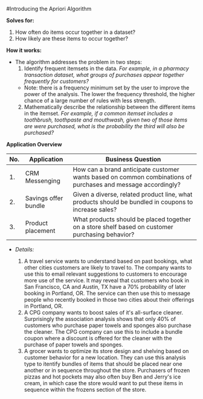 #Introducing the Apriori Algorithm

**Solves for:**

1. How often do items occur together in a dataset?
2. How likely are these items to occur together?

**How it works:**

* The algorithm addresses the problem in two steps:
  1. Identify frequent itemsets in the data. *For example, in a pharmacy transaction dataset, what groups of purchases appear together frequently for customers?*
    * Note: there is a frequency minimum set by the user to improve the power of the analysis.  The lower the frequency threshold, the higher chance of a large number of rules with less strength.
  2.  Mathematically describe the relationship between the different items in the itemset.  *For example, if a common itemset includes a toothbrush, toothpaste and mouthwash, given two of those items are were purchased, what is the probability the third will also be purchased?*

**Application Overview**

No. | Application          | Business Question 
----|----------------------|---------------------------------------------------------------------------------------------------------------
1.  | CRM Messenging       | How can a brand anticipate customer wants based on common combinations of purchases and message accordingly?
2.  | Savings offer bundle | Given a diverse, related product line, what products should be bundled in coupons to increase sales?
3.  | Product placement    | What products should be placed together on a store shelf based on customer purchasing behavior?

* *Details:*

  1. A travel service wants to understand based on past bookings, what other cities customers are likely to travel to.  The company wants to use this to email relevant suggestions to customers to encourage more use of the service.  It may reveal that customers who book in San Francisco, CA and Austin, TX have a 70% probability of later booking in Portland, OR.  The service can then use this to message people who recently booked in those two cities about their offerings in Portland, OR.
  2. A CPG company wants to boost sales of it's all-surface cleaner.  Surprisingly the association analysis shows that only 40% of customers who purchase paper towels and sponges also purchase the cleaner.  The CPG company can use this to include a bundle coupon where a discount is offered for the cleaner with the purchase of paper towels and sponges.
  3. A grocer wants to optimize its store design and shelving based on customer behavior for a new location.  They can use this analysis type to itentify bundles of items that should be placed near one another or in sequence throughout the store.  Purchasers of frozen pizzas and hot pockets may also often buy Ben and Jerry's ice cream, in which case the store would want to put these items in sequence within the frozens section of the store.